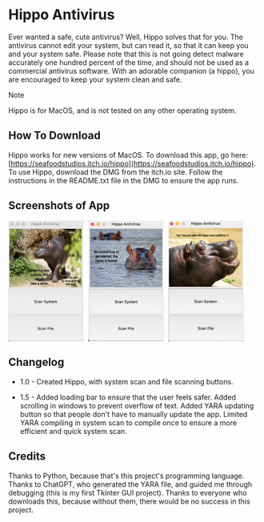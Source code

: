 # Hippo Antivirus
Ever wanted a safe, cute antivirus? Well, Hippo solves that for you. The antivirus cannot edit your system, but can read it, so that it can keep you and your system safe. Please note that this is not going detect malware accurately one hundred percent of the time, and should not be used as a commercial antivirus software. With an adorable companion (a hippo), you are encouraged to keep your system clean and safe.

> [!NOTE]
> Hippo is for MacOS, and is not tested on any other operating system.

## How To Download
Hippo works for new versions of MacOS. To download this app, go here: [https://seafoodstudios.itch.io/hippo](https://seafoodstudios.itch.io/hippo). To use Hippo, download the DMG from the itch.io site. Follow the instructions in the README.txt file in the DMG to ensure the app runs.

## Screenshots of App
<div style="display: flex; gap: 10px;">
  <img src="https://raw.githubusercontent.com/SeafoodStudios/Hippo/refs/heads/main/static/screenshot1.png" alt="Scanning System" width="150"/>
  <img src="https://raw.githubusercontent.com/SeafoodStudios/Hippo/refs/heads/main/static/screenshot2.png" alt="Waiting for Options" width="150"/>
  <img src="https://raw.githubusercontent.com/SeafoodStudios/Hippo/refs/heads/main/static/screenshot3.png" alt="Safe File/System" width="150"/>
</div>

## Changelog
* 1.0 - Created Hippo, with system scan and file scanning buttons.

* 1.5 - Added loading bar to ensure that the user feels safer. Added scrolling in windows to prevent overflow of text. Added YARA updating button so that people don't have to manually update the app. Limited YARA compiling in system scan to compile once to ensure a more efficient and quick system scan.

## Credits
Thanks to Python, because that's this project's programming language. Thanks to ChatGPT, who generated the YARA file, and guided me through debugging (this is my first Tkinter GUI project). Thanks to everyone who downloads this, because without them, there would be no success in this project.
